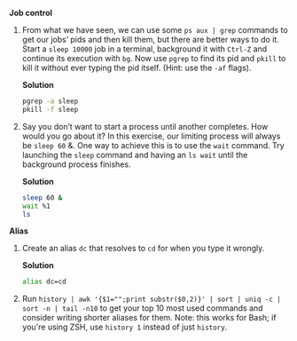 **Job control**
1. From what we have seen, we can use some `ps aux | grep` commands to get our jobs’ pids and then kill them, but there are better ways to do it. Start a `sleep 10000` job in a terminal, background it with `Ctrl-Z` and continue its execution with `bg`. Now use `pgrep` to find its pid and `pkill` to kill it without ever typing the pid itself. (Hint: use the `-af` flags).

    **Solution**
    ```bash
    pgrep -a sleep
    pkill -f sleep
    ```
    
2. Say you don’t want to start a process until another completes. How would you go about it? In this exercise, our limiting process will always be `sleep 60` &. One way to achieve this is to use the `wait` command. Try launching the `sleep` command and having an `ls wait` until the background process finishes.

      **Solution**
      ```bash
      sleep 60 &
      wait %1
      ls
      ```

**Alias**
1. Create an alias `dc` that resolves to `cd` for when you type it wrongly.

      **Solution**
      ```bash
      alias dc=cd
      ```
2. Run `history | awk '{$1="";print substr($0,2)}' | sort | uniq -c | sort -n | tail -n10` to get your top 10 most used commands and consider writing shorter aliases for them. Note: this works for Bash; if you're using ZSH, use `history 1` instead of just `history`.

